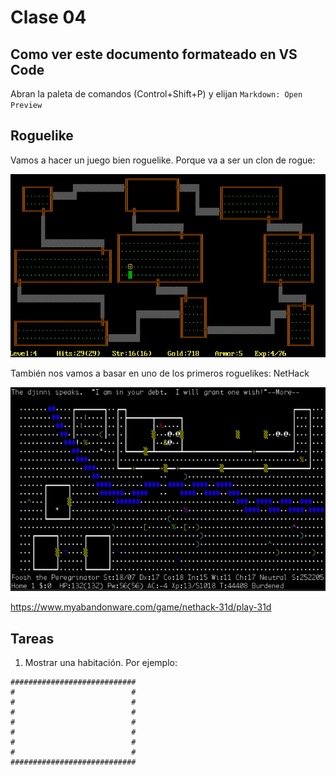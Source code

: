 # Clase 04

## Como ver este documento formateado en VS Code

Abran la paleta de comandos (Control+Shift+P) y elijan `Markdown: Open Preview`

## Roguelike

Vamos a hacer un juego bien roguelike. Porque va a ser un clon de rogue:

![](<Pasted image 20240412130109.png>)

También nos vamos a basar en uno de los primeros roguelikes: NetHack

![](<Pasted image 20240412130308.png>)

https://www.myabandonware.com/game/nethack-31d/play-31d

## Tareas

1. Mostrar una habitación. Por ejemplo:

```
############################
#                          #
#                          #
#                          #
#                          #
#                          #
#                          #
#                          #
############################
```
